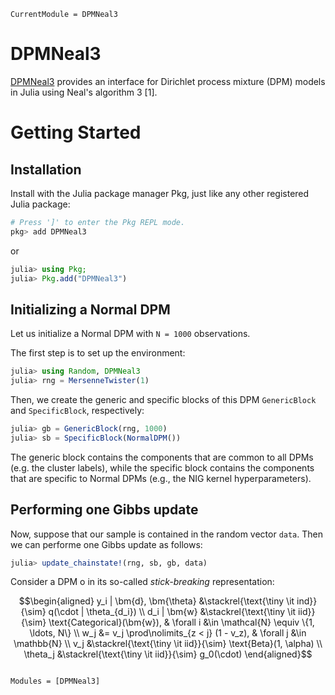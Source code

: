 ```@meta
CurrentModule = DPMNeal3
```

# DPMNeal3

[DPMNeal3](https://github.com/igutierrezm/DPMNeal3.jl) provides an interface 
for Dirichlet process mixture (DPM) models in Julia using Neal's algorithm 3 
[1].

# Getting Started

## Installation

Install with the Julia package manager Pkg, just like any other registered Julia package:

```julia
# Press ']' to enter the Pkg REPL mode.
pkg> add DPMNeal3
```
or
```julia
julia> using Pkg; 
julia> Pkg.add("DPMNeal3")
```

## Initializing a Normal DPM

Let us initialize a Normal DPM with `N = 1000` observations.

The first step is to set up the environment:

```julia
julia> using Random, DPMNeal3
julia> rng = MersenneTwister(1)
```

Then, we create the generic and specific blocks of this DPM `GenericBlock` and `SpecificBlock`, respectively:

```julia
julia> gb = GenericBlock(rng, 1000)
julia> sb = SpecificBlock(NormalDPM())
```

The generic block contains the components that are common to all DPMs (e.g. the cluster labels), while the specific block contains the components that are specific to Normal DPMs (e.g., the NIG kernel hyperparameters).

## Performing one Gibbs update

Now, suppose that our sample is contained in the random vector `data`. Then we can performe one Gibbs update as follows:
```julia
julia> update_chainstate!(rng, sb, gb, data)
```


Consider a DPM o in its so-called *stick-breaking* representation:

```math
\begin{aligned}
    y_i | \bm{d}, \bm{\theta}
    &\stackrel{\text{\tiny \it ind}}{\sim}
    q(\cdot | \theta_{d_i})
    \\
    d_i | \bm{w}
    &\stackrel{\text{\tiny \it iid}}{\sim}
    \text{Categorical}(\bm{w}),
    &
    \forall i
    &\in
    \mathcal{N} \equiv \{1, \ldots, N\}
    \\
    w_j
    &= 
    v_j \prod\nolimits_{z < j} (1 - v_z),
    &
    \forall j
    &\in
    \mathbb{N}
    \\
    v_j
    &\stackrel{\text{\tiny \it iid}}{\sim}
    \text{Beta}(1, \alpha)
    \\
    \theta_j
    &\stackrel{\text{\tiny \it iid}}{\sim}
    g_0(\cdot)
\end{aligned}
```


```@index
```

```@autodocs
Modules = [DPMNeal3]
```

<!-- push!(LOAD_PATH,"../src/")
rm -rf build; julia make.jl -->